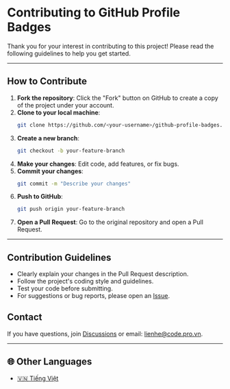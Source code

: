 # Contributing to GitHub Profile Badges

Thank you for your interest in contributing to this project! Please read the following guidelines to help you get started.

---

## How to Contribute

1. **Fork the repository**: Click the "Fork" button on GitHub to create a copy of the project under your account.
2. **Clone to your local machine**:
    ```bash
    git clone https://github.com/<your-username>/github-profile-badges.git
    ```
3. **Create a new branch**:
    ```bash
    git checkout -b your-feature-branch
    ```
4. **Make your changes**: Edit code, add features, or fix bugs.
5. **Commit your changes**:
    ```bash
    git commit -m "Describe your changes"
    ```
6. **Push to GitHub**:
    ```bash
    git push origin your-feature-branch
    ```
7. **Open a Pull Request**: Go to the original repository and open a Pull Request.

---

## Contribution Guidelines

-   Clearly explain your changes in the Pull Request description.
-   Follow the project's coding style and guidelines.
-   Test your code before submitting.
-   For suggestions or bug reports, please open an [Issue](https://github.com/codeprovn/github-profile-badges/issues).

## Contact

If you have questions, join [Discussions](https://github.com/codeprovn/github-profile-badges/discussions) or email: lienhe@code.pro.vn.

---

## 🌐 Other Languages

-   [🇻🇳 Tiếng Việt](CONTRIBUTING.vi.md)
